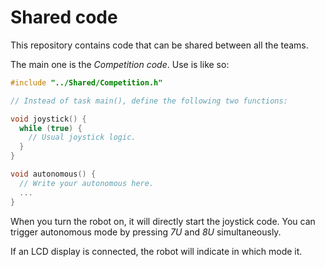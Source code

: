 # Shared code

This repository contains code that can be shared between all the teams.

The main one is the _Competition code_. Use is like so:

```c
#include "../Shared/Competition.h"

// Instead of task main(), define the following two functions:

void joystick() {
  while (true) {
    // Usual joystick logic.
  }
}

void autonomous() {
  // Write your autonomous here.
  ...
}
```

When you turn the robot on, it will directly start the joystick code. You can trigger
autonomous mode by pressing _7U_ and _8U_ simultaneously.

If an LCD display is connected, the robot will indicate in which mode it. 